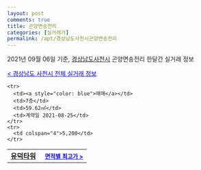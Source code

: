 ```yaml
---
layout: post
comments: true
title: 곤양면송전리
categories: [실거래가]
permalink: /apt/경상남도사천시곤양면송전리
---
```


2021년 09월 06일 기준, <a href="/apt/경상남도사천시">경상남도사천시</a> 곤양면송전리 한달간 실거래 정보

<a style="color: blue;" href="/apt/경상남도사천시">< 경상남도 사천시 전체 실거래 정보</a>
<!---- start ---->
<table>
  <tr>
    <td colspan="4" style="font-weight: bold;"><a href="/apt/경상남도사천시곤양면송전리유덕타워">유덕타워</a> &nbsp;&nbsp;&nbsp; <a style="color: blue; font-size: smaller;" href="/apt/경상남도사천시곤양면송전리유덕타워">면적별 최고가 ></a></td>
  </tr>
    
    <tr>
      <td><a style="color: blue">매매</a></td>
      <td>7층</td>
      <td>59.62㎡</td>
      <td>계약일 2021-08-25</td>
    </tr>
    <tr>
      <td colspan="4">5,200</td>
    </tr>
      
</table>
<!---- end ---->
    